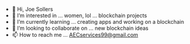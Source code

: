 - 👋 Hi, Joe Sollers
- 👀 I’m interested in ... women, lol ... blockchain projects
- 🌱 I’m currently learning ... creating apps and working on a blockchain 
- 💞️ I’m looking to collaborate on ... new blockchain ideas 
- 📫 How to reach me ... AECservices99@gmail.com

<!---
JOBOTrading/JOBOTrading is a ✨ special ✨ repository because its `README.md` (this file) appears on your GitHub profile.
You can click the Preview link to take a look at your changes.
--->
